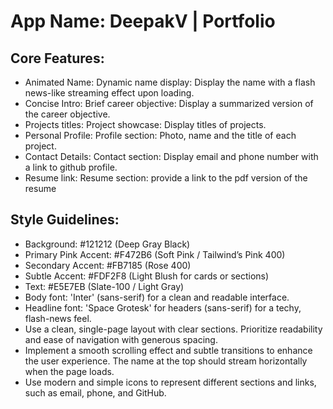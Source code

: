 # **App Name**: DeepakV | Portfolio

## Core Features:

- Animated Name: Dynamic name display: Display the name with a flash news-like streaming effect upon loading.
- Concise Intro: Brief career objective: Display a summarized version of the career objective.
- Projects titles: Project showcase: Display titles of projects.
- Personal Profile: Profile section: Photo, name and the title of each project.
- Contact Details: Contact section: Display email and phone number with a link to github profile.
- Resume link: Resume section: provide a link to the pdf version of the resume

## Style Guidelines:

- Background: #121212 (Deep Gray Black)
- Primary Pink Accent: #F472B6 (Soft Pink / Tailwind’s Pink 400)
- Secondary Accent: #FB7185 (Rose 400)
- Subtle Accent: #FDF2F8 (Light Blush for cards or sections)
- Text: #E5E7EB (Slate-100 / Light Gray)
- Body font: 'Inter' (sans-serif) for a clean and readable interface.
- Headline font: 'Space Grotesk' for headers (sans-serif) for a techy, flash-news feel.
- Use a clean, single-page layout with clear sections.  Prioritize readability and ease of navigation with generous spacing.
- Implement a smooth scrolling effect and subtle transitions to enhance the user experience. The name at the top should stream horizontally when the page loads.
- Use modern and simple icons to represent different sections and links, such as email, phone, and GitHub.